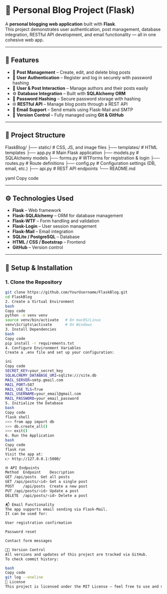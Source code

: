 # 📝 Personal Blog Project (Flask)

A **personal blogging web application** built with **Flask**.  
This project demonstrates user authentication, post management, database integration, RESTful API development, and email functionality — all in one cohesive web app.

---

## 🚀 Features

- 🧾 **Post Management** – Create, edit, and delete blog posts  
- 👥 **User Authentication** – Register and log in securely with password hashing  
- 💬 **User & Post Interaction** – Manage authors and their posts easily  
- ⚙️ **Database Integration** – Built with **SQLAlchemy ORM**  
- 🔐 **Password Hashing** – Secure password storage with hashing  
- 🌐 **RESTful API** – Manage blog posts through a REST API  
- 📧 **Email Support** – Send emails using Flask-Mail and SMTP  
- 🧠 **Version Control** – Fully managed using **Git & GitHub**

---

## 🧱 Project Structure
FlaskBlog/
├── static/ # CSS, JS, and image files
├── templates/ # HTML templates
├── app.py # Main Flask application
├── models.py # SQLAlchemy models
├── forms.py # WTForms for registration & login
├── routes.py # Route definitions
├── config.py # Configuration settings (DB, email, etc.)
├── api.py # REST API endpoints
└── README.md

yaml
Copy code

---

## ⚙️ Technologies Used
- **Flask** – Web framework  
- **Flask-SQLAlchemy** – ORM for database management  
- **Flask-WTF** – Form handling and validation  
- **Flask-Login** – User session management  
- **Flask-Mail** – Email integration  
- **SQLite / PostgreSQL** – Database  
- **HTML / CSS / Bootstrap** – Frontend  
- **GitHub** – Version control  

---

## 🧰 Setup & Installation

### 1. Clone the Repository
```bash
git clone https://github.com/YourUsername/FlaskBlog.git
cd FlaskBlog
2. Create a Virtual Environment
bash
Copy code
python -m venv venv
source venv/bin/activate   # On macOS/Linux
venv\Scripts\activate      # On Windows
3. Install Dependencies
bash
Copy code
pip install -r requirements.txt
4. Configure Environment Variables
Create a .env file and set up your configuration:

ini
Copy code
SECRET_KEY=your_secret_key
SQLALCHEMY_DATABASE_URI=sqlite:///site.db
MAIL_SERVER=smtp.gmail.com
MAIL_PORT=587
MAIL_USE_TLS=True
MAIL_USERNAME=your_email@gmail.com
MAIL_PASSWORD=your_email_password
5. Initialize the Database
bash
Copy code
flask shell
>>> from app import db
>>> db.create_all()
>>> exit()
6. Run the Application
bash
Copy code
flask run
Visit the app at:
👉 http://127.0.0.1:5000/

🌐 API Endpoints
Method	Endpoint	Description
GET	/api/posts	Get all posts
GET	/api/posts/<id>	Get a single post
POST	/api/posts	Create a new post
PUT	/api/posts/<id>	Update a post
DELETE	/api/posts/<id>	Delete a post

📬 Email Functionality
The app supports email sending via Flask-Mail.
It can be used for:

User registration confirmation

Password reset

Contact form messages

🧑‍💻 Version Control
All versions and updates of this project are tracked via GitHub.
To check commit history:

bash
Copy code
git log --oneline
📜 License
This project is licensed under the MIT License — feel free to use and modify it.

